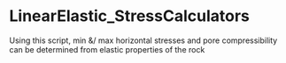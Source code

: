 # LinearElastic_StressCalculators
Using this script, min &amp;/ max horizontal stresses and pore compressibility can be determined from elastic properties of the rock
